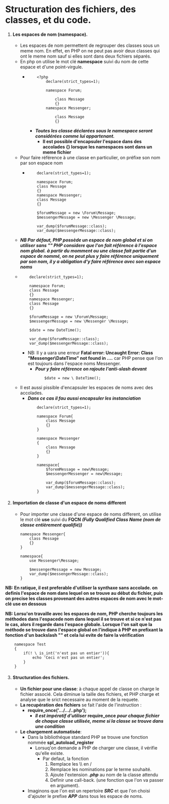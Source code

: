 # Structuration des fichiers, des classes, et du code. 

1. #### Les espaces de nom (namespace). 
    - Les espaces de nom permettent de regrouper des classes sous un meme nom. 
    En effet, en PHP on ne peut pas avoir deux classes qui ont le meme nom sauf si elles sont dans deux fichiers séparés. 
    - En php on utilise le mot clé **namespace** suivi du nom de cette espace et d'une point-virgule.
        -   ```
                <?php
                    declare(strict_types=1);

                    namespace Forum; 
                    
                        class Message
                        {}
                    namespace Messenger;

                        class Message
                        {}
            ```
            - ***Toutes les classe déclarées sous le namespace seront considérées comme lui appartenant.***
                - **Il est possible d'encapsuler l'espace dans des accolades {} lorsque les namespaces sont dans un meme fichier**
    - Pour faire référence à une classe en particulier, on préfixe son nom par son espace nom
        -   ```
                declare(strict_types=1);

                namespace Forum;
                class Message
                {}
                namespace Messenger; 
                class Message
                {}

                $forumMessage = new \Forum\Message;
                $messengerMessage = new \Messenger \Message;

                var_dump($forumMessage::class);
                var_dump($messengerMessage::class);
            ```
    - ***NB Par défaut, PHP possède un espace de nom global et si on utiliser sans "\" PHP considere que l'on fait référence à l'espace nom global.***
    ***à partir du momment ou une classe fait partie d'un espace de nommé, on ne peut plus y faire référence uniquement par son nom, il y a obligation d'y faire référence avec son espace noms*** 
    -     
        ```
            declare(strict_types=1);

            namespace Forum;
            class Message
            {}
            namespace Messenger; 
            class Message
            {}

            $forumMessage = new \Forum\Message;
            $messengerMessage = new \Messenger \Message;

            $date = new DateTime();

            var_dump($forumMessage::class);
            var_dump($messengerMessage::class);
        ```
        - NB: Il y a uara une erreur **Fatal error: Uncaught Error: Class "Messenger\DateTime" not found in ....** car PHP pense que l'on est toujours dans l'espace noms Messenger. 
            - ***Pour y faire référence on rajoute l'anti-slash devant***
                ```
                    $date = new \ DateTime();
                ```
    - Il est aussi pissible d'encapsuler les espaces de noms avec des accolades. 
        - ***Dans ce cas il fau aussi encapsuler les instanciation***
            ```
                declare(strict_types=1);

                namespace Forum{
                    class Message
                    {}
                }

                namespace Messenger
                {
                    class Message
                    {}
                }

                namespace{
                    $foremMessage = new\Message;
                    $messengerMessenger = new\Message;

                    var_dump($forumMessage::class);
                    var_dump($messengerMessage::class);
                }
            ```
2. #### Importation de classe d'un espace de noms different
    - Pour importer une classe d'une espace de noms different, on utilise le mot clé **use** suivi du **FQCN** ***(Fully Qualified Class Name (nom de classe entièrement qualifié))***
        ```
        namespace Messenger{
            class Message
            {}
        }

        namespace{
            use Messenger\Message;

            $messengerMessage = new Message;
            var_dump($messengerMessage::class);
        }
        ```
**NB: En ratique, il est preferable d'utiliser la synthaxe sans accolade. on definis l'espace de nom dans lequel on se trouve au début du fichier, puis on precise les classes provenant des autres espaces de nom avec le mot-clé use en dessous** 

**NB: Lorsu'on travaille avec les espaces de nom, PHP cherche toujours les méthodes dans l'espacede nom dans lequel il se trouve et si ce n'est pas le cas, alors il regarde dans l'espace globale. Lorsque l'on sait que la méthode se trouve dans l'espace global on l'indique à PHP en prefixant la fonction d'un backslash "\" et cela lui evite de faire la vérification**
```
    namespace Test
    {
        if(! \ is_int('n'est pas un entier')){
            echo 'Ceci n'est pas un entier';
        }
    }
```

3. #### Structuration des fichiers. 
    - **Un fichier pour une classe**: à chaque appel de classe on charge le fichier associé. Cela diminue la taille des fichiers, et PHP charge et analyse que le srict necessaire au moment de la requete.
    - **La recupération des fichiers** se fait l'aide de l'instruction :
        - **require_once('.../.../..php');**
            - ***Il est impératif d'utiliser*** **require_once** ***pour chaque fichier de chaque classe utilisée, meme si la classe se trouve dans une condition***
    - **Le chargement automatisée**:
        - Dans la bibliothéque standard PHP se trouve une fonction nommée **spl_autoload_register**
            - Lorsuq'on demande a PHP de charger une classe, il vérifie qu'elle existe.
                - Par defaut, la fonction 
                    1. Remplace les \\\ en / 
                    2. Remplace les nominations par le terme souhaité.
                    3. Ajoute l'extension ***.php*** au nom de la classe attendu 
                    4. Definir une call-back. (une fonction que l'on va passer en argument).
        - Imaginons que l'on est un repertoire ***SRC*** et que l'on choisi d'ajouter le prefixe ***APP*** dans tous les espace de noms. 